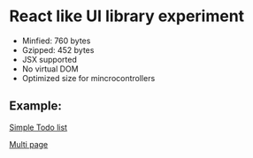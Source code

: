 # React like UI library experiment
- Minfied: 760 bytes
- Gzipped: 452 bytes
- JSX supported
- No virtual DOM
- Optimized size for mincrocontrollers

## Example:
[Simple Todo list](https://jsfiddle.net/muztv/9bxw9cbr/)

[Multi page](https://jsfiddle.net/muztv/vtzscwtv/)